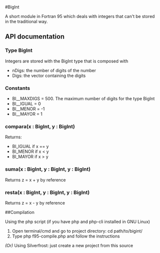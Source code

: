 #BigInt

A short module in Fortran 95 which deals with integers that can't be stored in the traditional way.

## API documentation

### Type BigInt

Integers are stored with the BigInt type that is composed with

* nDigs: the number of digits of the number
* Digs: the vector containing the digits

### Constants

* BI__MAXDIGS = 500. The maximum number of digits for the type BigInt
* BI__IGUAL = 0
* BI__MENOR = -1
* BI__MAYOR = 1

### compara(x : BigInt, y : BigInt)

Returns:
* BI_IGUAL if x == y
* BI_MENOR if x < y
* BI_MAYOR if x > y

### suma(x : BigInt, y : BigInt, y : BigInt)

Returns z = x + y by reference

### resta(x : BigInt, y : BigInt, y : BigInt)

Returns z = x - y by reference

##Compilation

Using the php script (if you have php and php-cli installed in GNU Linux)

1. Open terminal/cmd and go to project directory: cd path/to/bigint/
2. Type php f95-compile.php and follow the instructions

*(Or)* Using Silverfrost: just create a new project from this source
